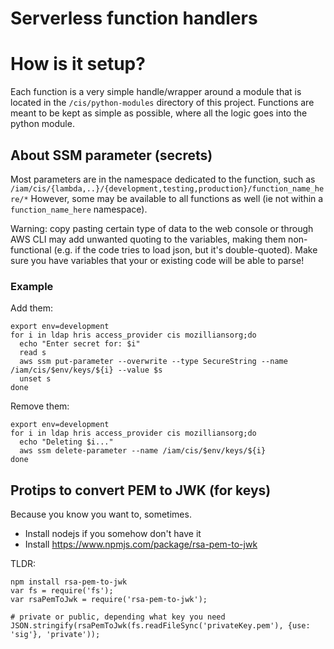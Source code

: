 # Serverless function handlers

# How is it setup?

Each function is a very simple handle/wrapper around a module that is located in the `/cis/python-modules` directory of
this project. Functions are meant to be kept as simple as possible, where all the logic goes into the python module.

## About SSM parameter (secrets)

Most parameters are in the namespace dedicated to the function, such as
`/iam/cis/{lambda,..}/{development,testing,production}/function_name_here/*`
However, some may be available to all functions as well (ie not within a `function_name_here` namespace).

Warning: copy pasting certain type of data to the web console or through AWS CLI may add unwanted quoting to the
variables, making them non-functional (e.g. if the code tries to load json, but it's double-quoted). Make sure you have
variables that your or existing code will be able to parse!

### Example
Add them:

```
export env=development
for i in ldap hris access_provider cis mozilliansorg;do
  echo "Enter secret for: $i"
  read s
  aws ssm put-parameter --overwrite --type SecureString --name /iam/cis/$env/keys/${i} --value $s
  unset s
done
```

Remove them:
```
export env=development
for i in ldap hris access_provider cis mozilliansorg;do
  echo "Deleting $i..."
  aws ssm delete-parameter --name /iam/cis/$env/keys/${i}
done
```

## Protips to convert PEM to JWK (for keys)

Because you know you want to, sometimes.

- Install nodejs if you somehow don't have it
- Install https://www.npmjs.com/package/rsa-pem-to-jwk

TLDR:
```
npm install rsa-pem-to-jwk
var fs = require('fs');
var rsaPemToJwk = require('rsa-pem-to-jwk');

# private or public, depending what key you need
JSON.stringify(rsaPemToJwk(fs.readFileSync('privateKey.pem'), {use: 'sig'}, 'private'));
```
